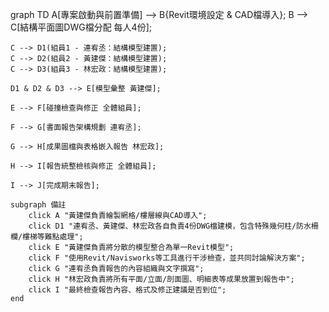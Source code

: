 graph TD
    A[專案啟動與前置準備] --> B{Revit環境設定 & CAD檔導入};
    B --> C[結構平面圖DWG檔分配 每人4份];

    C --> D1(組員1 - 連宥丞：結構模型建置);
    C --> D2(組員2 - 黃建傑：結構模型建置);
    C --> D3(組員3 - 林宏政：結構模型建置);

    D1 & D2 & D3 --> E[模型彙整 黃建傑];

    E --> F[碰撞檢查與修正 全體組員];

    F --> G[書面報告架構規劃 連宥丞];

    G --> H[成果圖檔與表格嵌入報告 林宏政];

    H --> I[報告統整檢核與修正 全體組員];

    I --> J[完成期末報告];

    subgraph 備註
        click A "黃建傑負責繪製網格/樓層線與CAD導入";
        click D1 "連宥丞、黃建傑、林宏政各自負責4份DWG檔建模，包含特殊幾何柱/防水柵欄/樓梯等難點處理";
        click E "黃建傑負責將分散的模型整合為單一Revit模型";
        click F "使用Revit/Navisworks等工具進行干涉檢查，並共同討論解決方案";
        click G "連宥丞負責報告的內容組織與文字撰寫";
        click H "林宏政負責將所有平面/立面/剖面圖、明細表等成果放置到報告中";
        click I "最終檢查報告內容、格式及修正建議是否到位";
    end

